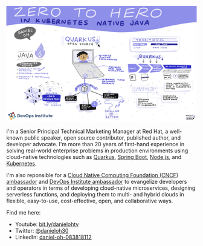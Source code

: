 ![Logo](zerotohero.jpeg)

I'm a Senior Principal Technical Marketing Manager at Red Hat, a well-known public speaker, open source contributor, published author, and developer advocate. I'm more than 20 years of first-hand experience in solving real-world enterprise problems in production environments using cloud-native technologies such as [Quarkus](https://quarkus.io/), [Spring Boot](https://spring.io/projects/spring-boot), [Node.js](https://nodejs.org/), and [Kubernetes](https://kubernetes.io/). 

I'm also reponsible for a [Cloud Native Computing Foundation (CNCF) ambassador](https://www.cncf.io/people/ambassadors/) and [DevOps Institute ambassador](https://www.devopsinstitute.com/about-us/ambassadors/) to evangelize developers and operators in terms of developing cloud-native microservices, designing serverless functions, and deploying them to multi- and hybrid clouds in flexible, easy-to-use, cost-effective, open, and collaborative ways.

Find me here:
- Youtube: [bit.ly/danielohtv](https://www.youtube.com/channel/UCL0q0BtIDkOhTCMdtwNgLBg)
- Twitter: [@danieloh30](https://twitter.com/danieloh30)
- LinkedIn: [daniel-oh-083818112](https://www.linkedin.com/in/daniel-oh-083818112/)
